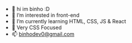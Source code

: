 - 👋 hi im binho :D 
- 👀 I’m interested in front-end 
- 🌱 I’m currently learning HTML, CSS, JS & React
- 🎨 Very CSS Focused 
- 📫 binhodev0@gmail.com

<!---
ohnib/ohnib is a ✨ special ✨ repository because its `README.md` (this file) appears on your GitHub profile.
You can click the Preview link to take a look at your changes.
--->
